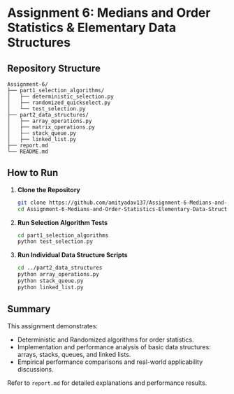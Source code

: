 # Assignment 6: Medians and Order Statistics & Elementary Data Structures

## Repository Structure

```
Assignment-6/
├── part1_selection_algorithms/
│   ├── deterministic_selection.py
│   ├── randomized_quickselect.py
│   └── test_selection.py
├── part2_data_structures/
│   ├── array_operations.py
│   ├── matrix_operations.py
│   ├── stack_queue.py
│   ├── linked_list.py
├── report.md
└── README.md
```

## How to Run

1. **Clone the Repository**
   ```bash
   git clone https://github.com/amityadav137/Assignment-6-Medians-and-Order-Statistics-Elementary-Data-Structures.git
   cd Assignment-6-Medians-and-Order-Statistics-Elementary-Data-Structures
   ```

2. **Run Selection Algorithm Tests**
   ```bash
   cd part1_selection_algorithms
   python test_selection.py
   ```

3. **Run Individual Data Structure Scripts**
   ```bash
   cd ../part2_data_structures
   python array_operations.py
   python stack_queue.py
   python linked_list.py
   ```

## Summary

This assignment demonstrates:
- Deterministic and Randomized algorithms for order statistics.
- Implementation and performance analysis of basic data structures: arrays, stacks, queues, and linked lists.
- Empirical performance comparisons and real-world applicability discussions.

Refer to `report.md` for detailed explanations and performance results.
